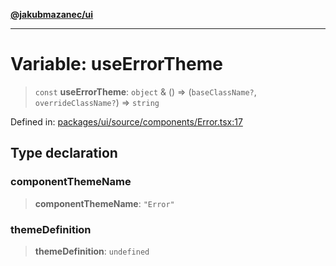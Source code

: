 [**@jakubmazanec/ui**](../README.md)

---

# Variable: useErrorTheme

> `const` **useErrorTheme**: `object` & () => (`baseClassName?`, `overrideClassName?`) => `string`

Defined in:
[packages/ui/source/components/Error.tsx:17](https://github.com/jakubmazanec/tools/blob/6fe16df773d5da14c29261ea934e72b3f99fabb7/packages/ui/source/components/Error.tsx#L17)

## Type declaration

### componentThemeName

> **componentThemeName**: `"Error"`

### themeDefinition

> **themeDefinition**: `undefined`
